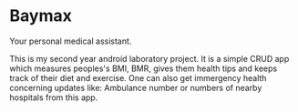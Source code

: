 # Baymax

Your personal medical assistant.

This is my second year android laboratory project. It is a simple CRUD app which measures peoples's BMI, BMR, gives them health tips and keeps track of their diet and exercise. One can also get immergency health concerning updates like: Ambulance number or numbers of nearby hospitals from this app.
